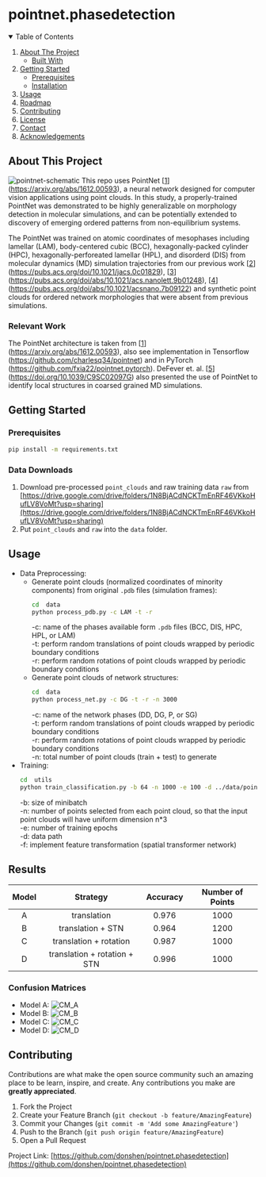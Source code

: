 # pointnet.phasedetection





<!-- TABLE OF CONTENTS -->
<details open="open">
  <summary>Table of Contents</summary>
  <ol>
    <li>
      <a href="#about-the-project">About The Project</a>
      <ul>
        <li><a href="#built-with">Built With</a></li>
      </ul>
    </li>
    <li>
      <a href="#getting-started">Getting Started</a>
      <ul>
        <li><a href="#prerequisites">Prerequisites</a></li>
        <li><a href="#installation">Installation</a></li>
      </ul>
    </li>
    <li><a href="#usage">Usage</a></li>
    <li><a href="#roadmap">Roadmap</a></li>
    <li><a href="#contributing">Contributing</a></li>
    <li><a href="#license">License</a></li>
    <li><a href="#contact">Contact</a></li>
    <li><a href="#acknowledgements">Acknowledgements</a></li>
  </ol>
</details>



<!-- ABOUT THE PROJECT -->
## About This Project

![pointnet-schematic][pointnet-schematic]
This repo uses PointNet [[1]](https://arxiv.org/abs/1612.00593), a neural network designed for computer vision applications using point clouds. In this study, a properly-trained PointNet was demonstrated to be highly generalizable on morphology detection in molecular simulations, and can be potentially extended to discovery of emerging ordered patterns from non-equilibrium systems.

The PointNet was trained on atomic coordinates of mesophases including lamellar (LAM), body-centered cubic (BCC), hexagonally-packed cylinder (HPC), hexagonally-perforeated lamellar (HPL), and disorderd (DIS) from molecular dynamics (MD) simulation trajectories from our previous work [[2]](https://pubs.acs.org/doi/10.1021/jacs.0c01829), [[3]](https://pubs.acs.org/doi/abs/10.1021/acs.nanolett.9b01248), [[4]](https://pubs.acs.org/doi/abs/10.1021/acsnano.7b09122) and synthetic point clouds for ordered network morphologies that were absent from previous simulations. 



### Relevant Work
The PointNet architecture is taken from [[1]](https://arxiv.org/abs/1612.00593), also see implementation in Tensorflow (https://github.com/charlesq34/pointnet) and in PyTorch (https://github.com/fxia22/pointnet.pytorch). DeFever et. al. [[5]](https://doi.org/10.1039/C9SC02097G) also presented the use of PointNet to identify local structures in coarsed grained MD simulations.







<!-- GETTING STARTED -->
## Getting Started



### Prerequisites

  ```sh
  pip install -m requirements.txt
  ```

### Data Downloads


1. Download pre-processed `point_clouds` and raw training data `raw` from [https://drive.google.com/drive/folders/1N8BjACdNCKTmEnRF46VKkoHufLV8VoMt?usp=sharing](https://drive.google.com/drive/folders/1N8BjACdNCKTmEnRF46VKkoHufLV8VoMt?usp=sharing)
2. Put `point_clouds` and `raw` into the `data` folder.




<!-- USAGE EXAMPLES -->
## Usage

* Data Preprocessing:
  - Generate point clouds (normalized coordinates of minority components) from original `.pdb` files (simulation frames):
     ```sh
     cd  data
     python process_pdb.py -c LAM -t -r 
     ```
     -c: name of the phases available form `.pdb` files (BCC, DIS, HPC, HPL, or LAM)\
     -t: perform random translations of point clouds wrapped by periodic boundary conditions\
     -r: perform random rotations of point clouds wrapped by periodic boundary conditions
   - Generate point clouds of network structures:
     ```sh
     cd  data
     python process_net.py -c DG -t -r -n 3000
     ```
     -c: name of the network phases (DD, DG, P, or SG)\
     -t: perform random translations of point clouds wrapped by periodic boundary conditions\
     -r: perform random rotations of point clouds wrapped by periodic boundary conditions\
     -n: total number of point clouds (train + test) to generate 
* Training:
     ```sh
     cd  utils
     python train_classification.py -b 64 -n 1000 -e 100 -d ../data/point_clouds/ -f 
     ``` 
     -b: size of minibatch\
     -n: number of points selected from each point cloud, so that the input point clouds will have uniform dimension n*3\
     -e: number of training epochs\
     -d: data path\
     -f: implement feature transformation (spatial transformer network) 


<!-- RESULTS -->
## Results

| Model | Strategy | Accuracy | Number of Points |
| :---: | :---: | :---: | :---: | 
| A | translation | 0.976 | 1000 |
| B | translation + STN | 0.964 | 1200 |
| C | translation + rotation | 0.987 | 1000 |
| D | translation + rotation + STN | 0.996 | 1000 |

### Confusion Matrices
* Model A:
![CM_A](images/CM_A.jpg)
* Model B:
![CM_B](images/CM_B.jpg)
* Model C:
![CM_C](images/CM_C.jpg)
* Model D:
![CM_D](images/CM_D.jpg)


<!-- CONTRIBUTING -->
## Contributing

Contributions are what make the open source community such an amazing place to be learn, inspire, and create. Any contributions you make are **greatly appreciated**.

1. Fork the Project
2. Create your Feature Branch (`git checkout -b feature/AmazingFeature`)
3. Commit your Changes (`git commit -m 'Add some AmazingFeature'`)
4. Push to the Branch (`git push origin feature/AmazingFeature`)
5. Open a Pull Request

Project Link: [https://github.com/donshen/pointnet.phasedetection](https://github.com/donshen/pointnet.phasedetection)



<!-- MARKDOWN LINKS & IMAGES -->
<!-- https://www.markdownguide.org/basic-syntax/#reference-style-links -->
[1]: https://arxiv.org/abs/1612.00593
[2]: https://pubs.acs.org/doi/10.1021/jacs.0c01829
[3]: https://pubs.acs.org/doi/abs/10.1021/acs.nanolett.9b01248
[4]: https://pubs.acs.org/doi/abs/10.1021/acsnano.7b09122
[5]: https://doi.org/10.1039/C9SC02097G
[pointnet-schematic]: images/POINTNET_SCHEME_PRE.png

